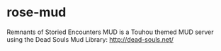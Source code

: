 # rose-mud
Remnants of Storied Encounters MUD is a Touhou themed MUD server using the Dead Souls Mud Library: http://dead-souls.net/
